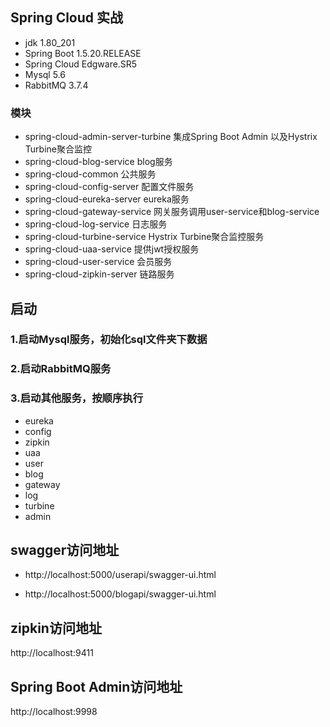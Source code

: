 ## Spring Cloud 实战
* jdk 1.80_201
* Spring Boot 1.5.20.RELEASE
* Spring Cloud Edgware.SR5
* Mysql 5.6
* RabbitMQ 3.7.4

### 模块
* spring-cloud-admin-server-turbine 集成Spring Boot Admin 以及Hystrix
  Turbine聚合监控
* spring-cloud-blog-service blog服务
* spring-cloud-common 公共服务
* spring-cloud-config-server 配置文件服务
* spring-cloud-eureka-server eureka服务
* spring-cloud-gateway-service 网关服务调用user-service和blog-service
* spring-cloud-log-service 日志服务
* spring-cloud-turbine-service Hystrix Turbine聚合监控服务
* spring-cloud-uaa-service 提供jwt授权服务
* spring-cloud-user-service 会员服务
* spring-cloud-zipkin-server 链路服务

## 启动
### 1.启动Mysql服务，初始化sql文件夹下数据
### 2.启动RabbitMQ服务
### 3.启动其他服务，按顺序执行
* eureka
* config 
* zipkin 
* uaa 
* user
* blog
* gateway
* log
* turbine
* admin

## swagger访问地址
* http://localhost:5000/userapi/swagger-ui.html

* http://localhost:5000/blogapi/swagger-ui.html

## zipkin访问地址
http://localhost:9411

## Spring Boot Admin访问地址
http://localhost:9998